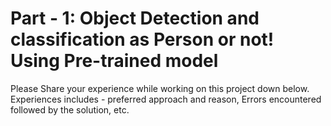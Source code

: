 # Part - 1: Object Detection and classification as Person or not! Using Pre-trained model
Please Share your experience while working on this project down below. Experiences includes - preferred approach and reason, Errors encountered followed by the solution, etc.
